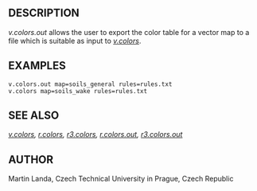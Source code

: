 ## DESCRIPTION

*v.colors.out* allows the user to export the color table for a vector
map to a file which is suitable as input to *[v.colors](v.colors.md)*.

## EXAMPLES

```shell
v.colors.out map=soils_general rules=rules.txt
v.colors map=soils_wake rules=rules.txt
```

## SEE ALSO

*[v.colors](v.colors.md), [r.colors](r.colors.md),
[r3.colors](r3.colors.md), [r.colors.out](r.colors.out.md),
[r3.colors.out](r3.colors.out.md)*

## AUTHOR

Martin Landa, Czech Technical University in Prague, Czech Republic
